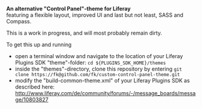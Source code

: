**An alternative "Control Panel"-theme for Liferay**  
featuring a flexible layout, improved UI and last but not least, SASS and Compass.

This is a work in progress, and will most probably remain dirty.

To get this up and running

 * open a terminal window and navigate to the location of your Liferay Plugins SDK "theme"-folder: `cd ${PLUGINS_SDK_HOME}/themes`
 * inside the "themes"-directory, clone this repository by entering `git clone https://fk@github.com/fk/custom-control-panel-theme.git`
 * modify the "build-common-theme.xml" of your Liferay Plugins SDK as described here: http://www.liferay.com/de/community/forums/-/message_boards/message/10803827